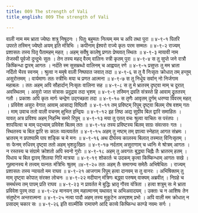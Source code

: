 ```yaml
---
title: 009 The strength of Vali
title_english: 009 The strength of Vali

---
```

<div class="audioEmbed"  caption="श्रीराम-हरिसीताराममूर्ति-घनपाठिभ्यां वचनम्" src="https://archive.org/download/Ramayana-recitation-Sriram-harisItArAmamUrti-Ghanapaati-v2/Kanda_4/Kanda_4_KSK-009-Sugreevena_Vairakarana_Kathanam_0.mp3"></div>
वाली नाम मम भ्राता ज्येष्ठः शत्रु निषूदनः ।  
पितुः बहुमतः नित्यम् मम च अपि तथा पुरा ॥ ४-९-१  
पितरि उपरते तस्मिन् ज्येष्ठो अयम् इति मंत्रिभिः ।  
कपीनाम् ईश्वरो राज्ये कृतः परम सम्मतः ॥ ४-९-२  
राज्यम् प्रशासतः तस्य पितृ पैतामहम् महत् ।  
अहम् सर्वेषु कालेषु प्रणतः प्रेष्यवत् स्थितः ॥ ४-९-३  
मायावी नाम तेजस्वी पूर्वजो दुन्दुभेः सुतः ।  
तेन तस्य महद् वैरम् वालिनः स्त्री कृतम् पुरा ॥ ४-९-४  
स तु सुप्ते जने रात्रौ किष्किन्धा द्वारम् आगतः ।  
नर्दति स्म सुसम्रब्धो वालिनम् च आह्वयत् रणे ॥ ४-९-५  
प्रसुप्तः तु मम भ्राता नर्दितो भैरव स्वनम् ।  
श्रुत्वा न ममृषे वाली निष्पपात जवात् तदा ॥ ४-९-६  
स तु वै निःसृतः क्रोधात् तम् हन्तुम् असुरोत्तमम् ।  
वार्यमाणः ततः स्त्रीभिः मया च प्रणत आत्मना ॥ ४-९-७  
स तु निर्धूय सर्वान् नो निर्जगाम महाबलः ।  
ततः अहम् अपि सौहार्दान् निःसृतः वालिना सह ॥ ४-९-८  
स तु मे भ्रातरम् दृष्ट्वा माम् च दूरात् अवस्थितम् ।  
असुरो जात संत्रासः प्रदुद्राव तदा भृशम् ॥ ४-९-९  
तस्मिन् द्रवति संत्रस्ते हि आवाम् द्रुततरम् गतौ ।  
प्रकाशः अपि कृतः मार्गः चन्द्रेण उद्गच्छता तदा ॥ ४-९-१०  
स तृणैः आवृतम् दुर्गम् धरण्या विवरम् महत् ।  
प्रविवेश असुरः वेगात् आवाम् आसाद्य विष्ठितौ ॥ ४-९-११  
तम् प्रविष्टम् रिपुम् दृष्ट्वा बिलम् रोष वशम् गतः ।  
माम् उवाच ततो वाली वचनम् क्षुभित इन्द्रियः ॥ ४-९-१२  
इह तिष्ठ अद्य सुग्रीव बिल द्वारि समाहितः ।  
यावत् अत्र प्रविश्य अहम् निहन्मि समरे रिपुम् ॥ ४-९-१३  
मया तु एतत् वचः श्रुत्वा याचितः स परंतपः ।  
शापयित्वा च माम् पद्भ्याम् प्रविवेश बिलम् ततः ॥ ४-९-१४  
तस्य प्रविष्टस्य बिलम् साग्रः संवत्सरः गतः ।  
स्थितस्य च बिल द्वारि सः कालः व्यत्यवर्तत ॥ ४-९-१५  
अहम् तु नष्टम् तम् ज्ञात्वा स्नेहात् आगत संभ्रमः ।  
भ्रातरम् न प्रपश्यामि पाप शङ्कि च मे मनः ॥ ४-९-१६  
अथ दीर्घस्य कालस्य बिलात् तस्मात् विनिःसृतम् ।  
सः फेनम् रुधिरम् दृष्ट्वा ततो अहम् भृशदुःखितः ॥ ४-९-१७  
नर्दताम् असुराणाम् च ध्वनिः मे श्रोत्रम् आगतः ।  
न रस्तस्य च संग्रामे क्रोशतो अपि स्वनो गुरोः ॥ ४-९-१८  
अहम् तु अवगतः बुद्ध्या चिह्नैः तैः भ्रातरम् हतम् ।  
पिधाय च बिल द्वारम् शिलया गिरि मात्रया ॥ ४-९-१९  
शोकार्तः च उदकम् कृत्वा किष्किन्धाम् आगतः सखे ।  
गूहमानस्य मे तत्त्वम् यत्नतः मंत्रिभिः श्रुतम् ॥४-९-२०  
ततः अहम् तैः समागम्य समेतैः अभिषेचितः ।  
राज्यम् प्रशासतः तस्य न्यायतो मम राघव ॥ ४-९-२१  
आजगाम रिपुम् हत्वा दानवम् स तु वानरः ।  
अभिषिक्तम् तु माम् दृष्ट्वा कोपात् संरक्त लोचनः ॥ ४-९-२२  
मदीयान् मंत्रिणः बद्ध्वा परुषम् वाक्यम् अब्रवीत् ।  
निग्रहे च समर्थस्य तम् पापम् प्रति राघव ॥ ४-९-२३  
न प्रावर्तत मे बुद्धिः भ्रातृ गौरव यंत्रिता ।  
हत्वा शत्रुम् सः मे भ्राता प्रविवेश पुरम् तदा ॥ ४-९-२४  
मानयन् तम् महात्मानम् यथावत् च अभिअवादयम् ।  
उक्ताः च न आशिषः तेन संतुष्टेन अन्तरात्मना ॥ ४-९-२५  
नत्वा पादौ अहम् तस्य मुकुटेन अस्पृशम् प्रभो ।  
अपि वाली मम क्रोधात् न प्रसादम् चकार सः ॥ ४-९-२६  
इति वाल्मीकि रामायणे आदि काव्ये किष्किन्ध काण्डे नवमः सर्गः ।